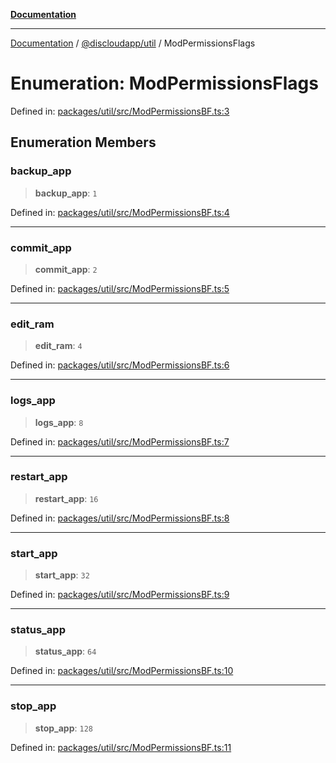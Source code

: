 [**Documentation**](../../../README.md)

***

[Documentation](../../../packages.md) / [@discloudapp/util](../README.md) / ModPermissionsFlags

# Enumeration: ModPermissionsFlags

Defined in: [packages/util/src/ModPermissionsBF.ts:3](https://github.com/discloud/discloud.app/blob/e06d08869d94db25520cbe5fdcc3cdbc242fb0cb/packages/util/src/ModPermissionsBF.ts#L3)

## Enumeration Members

### backup\_app

> **backup\_app**: `1`

Defined in: [packages/util/src/ModPermissionsBF.ts:4](https://github.com/discloud/discloud.app/blob/e06d08869d94db25520cbe5fdcc3cdbc242fb0cb/packages/util/src/ModPermissionsBF.ts#L4)

***

### commit\_app

> **commit\_app**: `2`

Defined in: [packages/util/src/ModPermissionsBF.ts:5](https://github.com/discloud/discloud.app/blob/e06d08869d94db25520cbe5fdcc3cdbc242fb0cb/packages/util/src/ModPermissionsBF.ts#L5)

***

### edit\_ram

> **edit\_ram**: `4`

Defined in: [packages/util/src/ModPermissionsBF.ts:6](https://github.com/discloud/discloud.app/blob/e06d08869d94db25520cbe5fdcc3cdbc242fb0cb/packages/util/src/ModPermissionsBF.ts#L6)

***

### logs\_app

> **logs\_app**: `8`

Defined in: [packages/util/src/ModPermissionsBF.ts:7](https://github.com/discloud/discloud.app/blob/e06d08869d94db25520cbe5fdcc3cdbc242fb0cb/packages/util/src/ModPermissionsBF.ts#L7)

***

### restart\_app

> **restart\_app**: `16`

Defined in: [packages/util/src/ModPermissionsBF.ts:8](https://github.com/discloud/discloud.app/blob/e06d08869d94db25520cbe5fdcc3cdbc242fb0cb/packages/util/src/ModPermissionsBF.ts#L8)

***

### start\_app

> **start\_app**: `32`

Defined in: [packages/util/src/ModPermissionsBF.ts:9](https://github.com/discloud/discloud.app/blob/e06d08869d94db25520cbe5fdcc3cdbc242fb0cb/packages/util/src/ModPermissionsBF.ts#L9)

***

### status\_app

> **status\_app**: `64`

Defined in: [packages/util/src/ModPermissionsBF.ts:10](https://github.com/discloud/discloud.app/blob/e06d08869d94db25520cbe5fdcc3cdbc242fb0cb/packages/util/src/ModPermissionsBF.ts#L10)

***

### stop\_app

> **stop\_app**: `128`

Defined in: [packages/util/src/ModPermissionsBF.ts:11](https://github.com/discloud/discloud.app/blob/e06d08869d94db25520cbe5fdcc3cdbc242fb0cb/packages/util/src/ModPermissionsBF.ts#L11)
